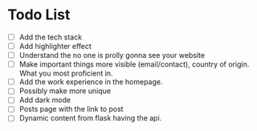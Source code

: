 # Todo List

- [ ] Add the tech stack
- [ ] Add highlighter effect
- [ ] Understand the no one is prolly gonna see your website
- [ ] Make important things more visible (email/contact), country of origin. What you most proficient in.
- [ ] Add the work experience in the homepage.
- [ ] Possibly make more unique
- [ ] Add dark mode
- [ ] Posts page with the link to post
- [ ] Dynamic content from flask having the api.

